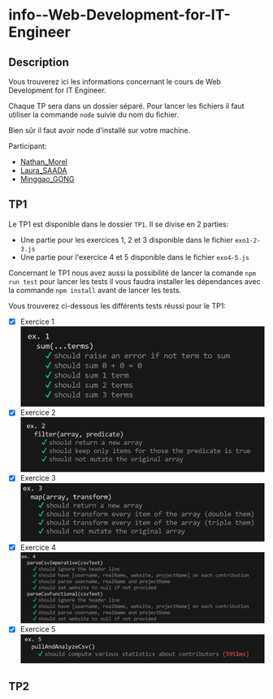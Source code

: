 # info--Web-Development-for-IT-Engineer

## Description

Vous trouverez ici les informations concernant le cours de Web Development for IT Engineer.

Chaque TP sera dans un dossier séparé.
Pour lancer les fichiers il faut utiliser la commande `node` suivie du nom du fichier.

Bien sûr il faut avoir node d'installé sur votre machine.

Participant:

- [Nathan_Morel]()
- [Laura_SAADA]()
- [Minggao_GONG]()

## TP1

Le TP1 est disponible dans le dossier `TP1`.
Il se divise en 2 parties:

- Une partie pour les exercices 1, 2 et 3 disponible dans le fichier `exo1-2-3.js`
- Une partie pour l'exercice 4 et 5 disponible dans le fichier `exo4-5.js`

Concernant le TP1 nous avez aussi la possibilité de lancer la comande `npm run test` pour lancer les tests il vous faudra installer les dépendances avec la commande `npm install` avant de lancer les tests.

Vous trouverez ci-dessous les différents tests réussi pour le TP1:

- [x] Exercice 1
      ![Alt text](image-1.png)
- [x] Exercice 2
      ![Alt text](image-2.png)
- [x] Exercice 3
      ![Alt text](image-3.png)
- [x] Exercice 4
      ![Alt text](image-4.png)
- [x] Exercice 5
      ![Alt text](image-5.png)

## TP2
